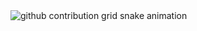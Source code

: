 <picture>
  <source media="(prefers-color-scheme: dark)" srcset="https://raw.githubusercontent.com/X-nebula/X-nebula/output/github-contribution-grid-snake-dark.svg">
  <source media="(prefers-color-scheme: light)" srcset="https://raw.githubusercontent.com/X-nebula/X-nebula/output/github-contribution-grid-snake.svg">
  <img alt="github contribution grid snake animation" src="https://raw.githubusercontent.com/X-nebula/X-nebula/output/github-contribution-grid-snake.svg">
</picture>
